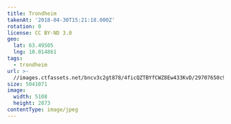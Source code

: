 ```yaml
---
title: Trondheim
takenAt: '2018-04-30T15:21:18.000Z'
rotation: 0
license: CC BY-ND 3.0
geo:
  lat: 63.49505
  lng: 10.014861
tags:
  - trondheim
url: >-
  //images.ctfassets.net/bncv3c2gt878/4ficQZTBYfCWZ8Ew433KvD/29707650c9dfafcee5cd6a9fb36ae46b/trondheim_27074882717_o
size: 5041071
image:
  width: 5108
  height: 2873
contentType: image/jpeg
---
```



